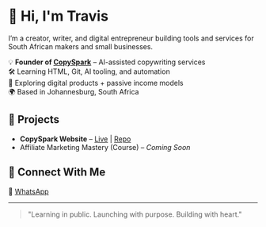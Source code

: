 # 👋 Hi, I'm Travis

I’m a creator, writer, and digital entrepreneur building tools and services for South African makers and small businesses.

💡 **Founder of [CopySpark](https://travis48hub.github.io/copyspark-site/)** – AI-assisted copywriting services  
🛠️ Learning HTML, Git, AI tooling, and automation  
🧠 Exploring digital products + passive income models  
🌍 Based in Johannesburg, South Africa

## 🚀 Projects

- **CopySpark Website** – [Live](https://travis48hub.github.io/copyspark-site/) | [Repo](https://github.com/Travis48Hub/copyspark-site)
- Affiliate Marketing Mastery (Course) – *Coming Soon*

## 🤝 Connect With Me

💬 [WhatsApp](https://wa.me/27640669617)  

---

> "Learning in public. Launching with purpose. Building with heart."
